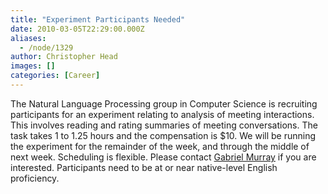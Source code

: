 ```yaml
---
title: "Experiment Participants Needed"
date: 2010-03-05T22:29:00.000Z
aliases:
  - /node/1329
author: Christopher Head
images: []
categories: [Career]
---
```


The Natural Language Processing group in Computer Science is recruiting participants for an experiment relating to analysis of meeting interactions. This involves reading and rating summaries of meeting conversations. The task takes 1 to 1.25 hours and the compensation is $10. We will be running the experiment for the remainder of the week, and through the middle of next week. Scheduling is flexible. Please contact [Gabriel Murray](/cdn-cgi/l/email-protection#9afdfbf8e8f3fff6f7daf9e9b4eff8f9b4f9fb) if you are interested. Participants need to be at or near native-level English proficiency.
